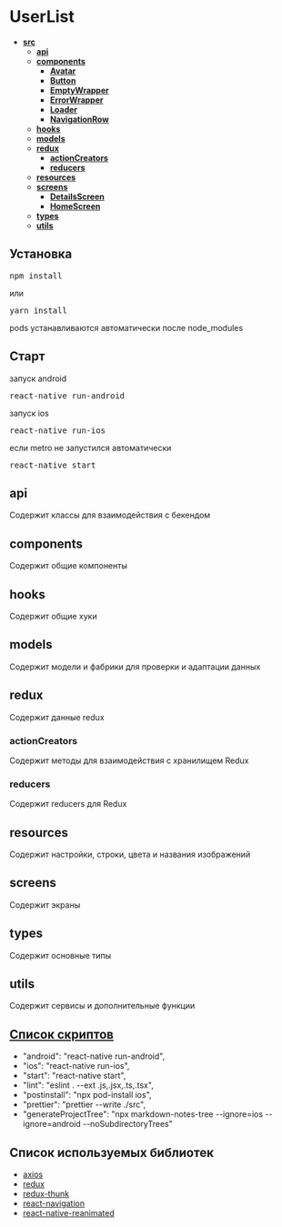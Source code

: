 # UserList


<!-- tree generated by markdown-notes-tree starts here -->

- [**src**](src)
    - [**api**](src/api)
    - [**components**](src/components)
        - [**Avatar**](src/components/Avatar)
        - [**Button**](src/components/Button)
        - [**EmptyWrapper**](src/components/EmptyWrapper)
        - [**ErrorWrapper**](src/components/ErrorWrapper)
        - [**Loader**](src/components/Loader)
        - [**NavigationRow**](src/components/NavigationRow)
    - [**hooks**](src/hooks)
    - [**models**](src/models)
    - [**redux**](src/redux)
        - [**actionCreators**](src/redux/actionCreators)
        - [**reducers**](src/redux/reducers)
    - [**resources**](src/resources)
    - [**screens**](src/screens)
        - [**DetailsScreen**](src/screens/DetailsScreen)
        - [**HomeScreen**](src/screens/HomeScreen)
    - [**types**](src/types)
    - [**utils**](src/utils)

<!-- tree generated by markdown-notes-tree ends here -->

## Установка

<pre>npm install</pre>
или
<pre>yarn install</pre>

pods устанавливаются автоматически после node_modules

## Старт

запуск android
<pre>react-native run-android</pre>
запуск ios
<pre>react-native run-ios</pre>

если metro не запустился автоматически
<pre>react-native start</pre>

## api

Содержит классы для взаимодействия с бекендом

## components

Содержит общие компоненты 

## hooks

Содержит общие хуки

## models

Содержит модели и фабрики для проверки и адаптации данных 

## redux

Содержит данные redux

### actionCreators

Содержит методы для взаимодействия с хранилищем Redux

### reducers

Содержит reducers для Redux

## resources

Содержит настройки, строки, цвета и названия изображений

## screens

Содержит экраны


## types

Содержит основные типы

## utils

Содержит сервисы и дополнительные функции

## [Список скриптов](package.json)

- "android": "react-native run-android",
- "ios": "react-native run-ios",
- "start": "react-native start",
- "lint": "eslint . --ext .js,.jsx,.ts,.tsx",
- "postinstall": "npx pod-install ios",
- "prettier": "prettier --write ./src",
- "generateProjectTree": "npx markdown-notes-tree --ignore=ios --ignore=android --noSubdirectoryTrees"

## Список используемых библиотек

- [axios](https://github.com/axios/axios)
- [redux](https://github.com/reduxjs/redux)
- [redux-thunk](https://github.com/reduxjs/redux-thunk)
- [react-navigation](https://github.com/react-navigation/react-navigation)
- [react-native-reanimated](https://github.com/software-mansion/react-native-reanimated)
